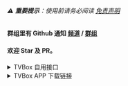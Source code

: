 ###### ⚠️ **重要提示**：使用前请务必阅读 [免责声明](.github/DISCLAIMER.md)

#### 群组里有 Github 通知 [频道](https://t.me/clun_tz) / [群组](https://t.me/clun_top)

#### 欢迎 Star 及 PR。

<details>
<summary>TVBox 自用接口</summary>

```自用
https://clun.top/box.json
```

```PG
https://clun.top/jsm.json
```

```18+
https://clun.top/fun.json
```

```饭总
https://clun.top/api.json
```

```不知
https://clun.top/aa.json
```

```拾光
https://clun.top/svip.json
```

</details>

<details>
<summary>TVBox APP 下载链接</summary>

###### FongMi leanback [v7a](https://gh.clun.top/raw.githubusercontent.com/FongMi/Release/refs/heads/fongmi/apk/release/leanback-armeabi_v7a.apk) [v8a](https://gh.clun.top/raw.githubusercontent.com/FongMi/Release/refs/heads/fongmi/apk/release/leanback-arm64_v8a.apk)

###### FongMi mobile [v7a](https://gh.clun.top/raw.githubusercontent.com/FongMi/Release/refs/heads/fongmi/apk/release/mobile-armeabi_v7a.apk) [v8a](https://gh.clun.top/raw.githubusercontent.com/FongMi/Release/refs/heads/fongmi/apk/release/mobile-arm64_v8a.apk)

###### okjack leanback [v7a](https://gh.clun.top/raw.githubusercontent.com/FongMi/Release/refs/heads/okjack/apk/release/leanback-armeabi_v7a.apk) [v8a](https://gh.clun.top/raw.githubusercontent.com/FongMi/Release/refs/heads/okjack/apk/release/leanback-arm64_v8a.apk)

###### okjack mobile [v7a](https://gh.clun.top/raw.githubusercontent.com/FongMi/Release/refs/heads/okjack/apk/release/mobile-armeabi_v7a.apk) [v8a](https://gh.clun.top/raw.githubusercontent.com/FongMi/Release/refs/heads/okjack/apk/release/mobile-arm64_v8a.apk)

</details>
